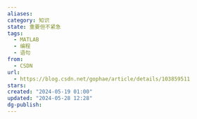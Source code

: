 ```yaml
---
aliases: 
category: 知识
state: 重要但不紧急
tags:
  - MATLAB
  - 编程
  - 语句
from:
  - CSDN
url:
  - https://blog.csdn.net/gophae/article/details/103859511
stars: 
created: "2024-05-19 01:00"
updated: "2024-05-28 12:28"
dg-publish: 
---
```

